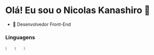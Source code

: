 <h1> Olá! Eu sou o Nicolas Kanashiro 👋 </h1>
<ul> <li>🔭 Desenvolvedor Front-End</li> </ul>

<h3>Linguagens</h1>

<img src="https://github.com/nkhora7/nkhora7/assets/132714964/21ed1d57-8bc4-4138-9c3e-28339679fd3f" width=5% height=5%>
<img src="https://github.com/nkhora7/nkhora7/assets/132714964/af3046ff-ac1b-4695-9da9-621da28d5bae" width=5% height=5%>
<img src="https://github.com/nkhora7/nkhora7/assets/132714964/4de4f297-b49e-4466-88f6-d5c8f8715d7d" width=5% height=5%>
